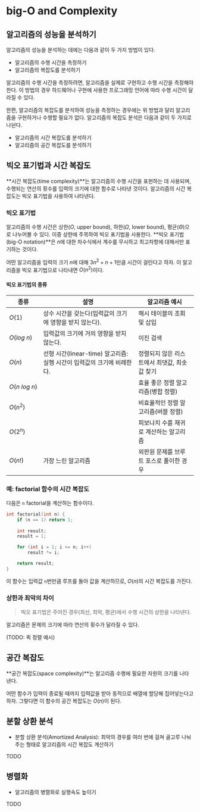 # big-O and Complexity

## 알고리즘의 성능을 분석하기

알고리즘의 성능을 분석하는 데에는 다음과 같이 두 가지 방법이 있다.

- 알고리즘의 수행 시간을 측정하기
- 알고리즘의 복잡도를 분석하기



알고리즘의 수행 시간을 측정하려면, 알고리즘을 실제로 구현하고 수행 시간을 측정해야 한다. 이 방법의 경우 하드웨어나 구현에 사용한 프로그래밍 언어에 따라 수행 시간이 달라질 수 있다.



한편, 알고리즘의 복잡도를 분석하여 성능을 측정하는 경우에는 위 방법과 달리 알고리즘을 구현하거나 수행할 필요가 없다. 알고리즘의 복잡도 분석은 다음과 같이 두 가지로 나뉜다.

- 알고리즘의 시간 복잡도를 분석하기
- 알고리즘의 공간 복잡도를 분석하기



## 빅오 표기법과 시간 복잡도

**시간 복잡도(time complexity)**는 알고리즘의 수행 시간을 표현하는 데 사용되며, 수행되는 연산의 횟수를 입력의 크기에 대한 함수로 나타낸 것이다. 알고리즘의 시간 복잡도는 빅오 표기법을 사용하여 나타낸다.



### 빅오 표기법

알고리즘의 수행 시간은 상한($O$, upper bound), 하한($\mathit\Omega$, lower bound), 평균($\mathit\Theta$)으로 나누어볼 수 있다. 이중 상한에 주목하여 빅오 표기법을 사용한다. **빅오 표기법(big-O notation)**은 $n$에 대한 차수식에서 계수를 무시하고 최고차항에 대해서만 표기하는 것이다. 



어떤 알고리즘을 입력의 크기 $n$에 대해 $3n^2+n+1$만큼 시간이 걸린다고 하자. 이 알고리즘을 빅오 표기법으로 나타내면 $O(n^2)$이다.



#### 빅오 표기법의 종류

| 종류           | 설명                                                         | 알고리즘 예시                                |
| -------------- | ------------------------------------------------------------ | -------------------------------------------- |
| $O(1)$         | 상수 시간을 갖는다(입력값의 크기에 영향을 받지 않는다).      | 해시 테이블의 조회 및 삽입                   |
| $O(log\ n)$    | 입력값의 크기에 거의 영향을 받지 않는다.                     | 이진 검색                                    |
| $O(n)$         | 선형 시간(linear-time) 알고리즘: 실행 시간이 입력값의 크기에 비례한다. | 정렬되지 않은 리스트에서 최댓값, 최솟값 찾기 |
| $O(n\ log\ n)$ |                                                              | 효율 좋은 정렬 알고리즘(병합 정렬)           |
| $O(n^2)$       |                                                              | 비효율적인 정렬 알고리즘(버블 정렬)          |
| $O(2^n)$       |                                                              | 피보나치 수를 재귀로 계산하는 알고리즘       |
| $O(n!)$        | 가장 느린 알고리즘                                           | 외판원 문제를 브루트 포스로 풀이한 경우      |



### 예: factorial 함수의 시간 복잡도

다음은 `n` factorial을 계산하는 함수이다.

```c
int factorial(int n) {
    if (n == 1) return 1;   
    
    int result;
    result = 1;

    for (int i = 1; i <= n; i++)
        result *= i;

    return result;
}
```

이 함수는 입력값 `n`번만큼 루프를 돌아 값을 계산하므로, $O(n)$의 시간 복잡도를 가진다.



### 상한과 최악의 차이

>  빅오 표기법은 주어진 경우(최선, 최악, 평균)에서 수행 시간의 상한을 나타낸다.

알고리즘은 문제의 크기에 따라 연산의 횟수가 달라질 수 있다.



(TODO: 퀵 정렬 예시)



## 공간 복잡도

**공간 복잡도(space complexity)**는 알고리즘 수행에 필요한 자원의 크기를 나타낸다.



어떤 함수가 입력이 종료될 때까지 입력값을 받아 동적으로 배열에 할당해 집어넣는다고 하자. 그렇다면 이 함수의 공간 복잡도는 $O(n)$이 된다.



## 분할 상환 분석

- 분할 상환 분석(Amortized Analysis): 최악의 경우를 여러 번에 걸쳐 골고루 나눠주는 형태로 알고리즘의 시간 복잡도 계산하기

TODO



## 병렬화

- 알고리즘의 병렬화로 실행속도 높이기

TODO

